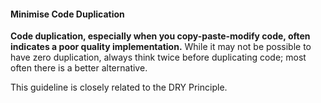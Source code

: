 <div id="title">

#### Minimise Code Duplication

</div>

<div id="body">

**Code duplication, especially when you copy-paste-modify code, often indicates a poor quality implementation.** While it may not be possible to have zero duplication, always think twice before duplicating code; most often there is a better alternative.

This guideline is closely related to the <trigger for="modal:duplication-dry" trigger="click">DRY Principle<trigger>. 

<modal title="**{{glyphicon_eye_open}} DRY Principle**" id="modal:duplication-dry">
  <include src="../../../../principles/dryPrinciple/full.md" boilerplate />
</modal>

</div>

<div id="extras">
</div>
